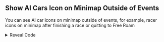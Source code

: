 ## Show AI Cars Icon on Minimap Outside of Events

You can see AI car icons on minimap outside of events, for example, racer icons on minimap after finishing a race or quitting to Free Roam

<details>
<summary>Reveal Code</summary>

```powerpc
041EED50 38000001
```
</details>
